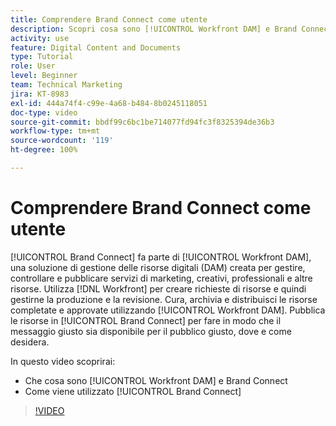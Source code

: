 ```yaml
---
title: Comprendere Brand Connect come utente
description: Scopri cosa sono [!UICONTROL Workfront DAM] e Brand Connect e come vengono utilizzati.
activity: use
feature: Digital Content and Documents
type: Tutorial
role: User
level: Beginner
team: Technical Marketing
jira: KT-8983
exl-id: 444a74f4-c99e-4a68-b484-8b0245118051
doc-type: video
source-git-commit: bbdf99c6bc1be714077fd94fc3f8325394de36b3
workflow-type: tm+mt
source-wordcount: '119'
ht-degree: 100%

---
```


# Comprendere Brand Connect come utente

[!UICONTROL Brand Connect] fa parte di [!UICONTROL Workfront DAM], una soluzione di gestione delle risorse digitali (DAM) creata per gestire, controllare e pubblicare servizi di marketing, creativi, professionali e altre risorse. Utilizza [!DNL Workfront] per creare richieste di risorse e quindi gestirne la produzione e la revisione. Cura, archivia e distribuisci le risorse completate e approvate utilizzando [!UICONTROL Workfront DAM]. Pubblica le risorse in [!UICONTROL Brand Connect] per fare in modo che il messaggio giusto sia disponibile per il pubblico giusto, dove e come desidera.

In questo video scoprirai:

* Che cosa sono [!UICONTROL Workfront DAM] e Brand Connect
* Come viene utilizzato [!UICONTROL Brand Connect]

>[!VIDEO](https://video.tv.adobe.com/v/335245/?quality=12&learn=on&enablevpops=1)
